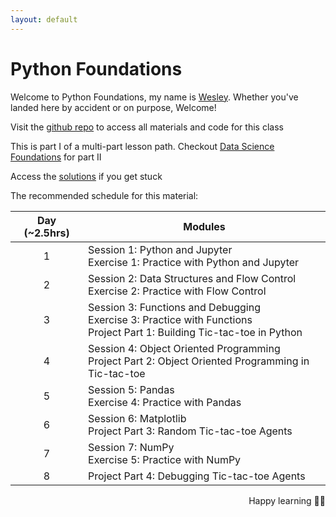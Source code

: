 ```yaml
---
layout: default
---
```


# Python Foundations
Welcome to Python Foundations, my name is [Wesley](https://wesleybeckner.github.io/). Whether you've landed here by accident or on purpose, Welcome! 

Visit the [github repo](https://github.com/wesleybeckner/python_foundations) to access all materials and code for this class 

This is part I of a multi-part lesson path. Checkout [Data Science Foundations](https://wesleybeckner.github.io/data_science_foundations) for part II

Access the [solutions](https://github.com/wesleybeckner/python_foundations/tree/main/notebooks/solutions) if you get stuck 

The recommended schedule for this material:

<center>

| Day (~2.5hrs)| Modules                                                                                                               |
|:---:|-----------------------------------------------------------------------------------------------------------------------|
| 1   | Session 1: Python and Jupyter <br> Exercise 1: Practice with Python and Jupyter                                       |
| 2   | Session 2: Data Structures and Flow Control <br> Exercise 2: Practice with Flow Control                               |
| 3   | Session 3: Functions and Debugging <br> Exercise 3: Practice with Functions <br> Project Part 1: Building Tic-tac-toe in Python |
| 4   | Session 4: Object Oriented Programming <br> Project Part 2: Object Oriented Programming in Tic-tac-toe                |
| 5   | Session 5: Pandas <br> Exercise 4: Practice with Pandas                                                               |
| 6   | Session 6: Matplotlib <br> Project Part 3: Random Tic-tac-toe Agents                                                  |
| 7   | Session 7: NumPy <br> Exercise 5: Practice with NumPy                                                                 |
| 8   | Project Part 4: Debugging Tic-tac-toe Agents                                                                     |

</center>

<p style='text-align: right;'>
Happy learning 🧑‍🏫
</p>
